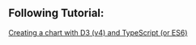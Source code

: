 ## Following Tutorial:

[Creating a chart with D3 (v4) and TypeScript (or ES6)](https://hstefanski.wordpress.com/2017/08/15/creating-a-chart-with-d3-v4-and-typescript-or-es6/)